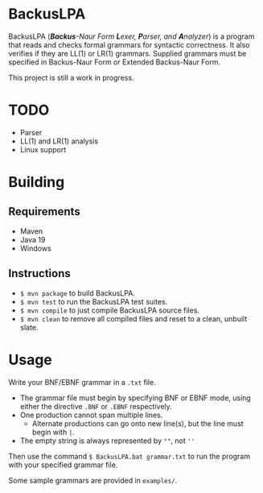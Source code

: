 # BackusLPA

BackusLPA (_**Backus**-Naur Form **L**exer, **P**arser, and **A**nalyzer_) is a
program that reads and checks formal grammars for syntactic correctness. It also
verifies if they are LL(1) or LR(1) grammars. Supplied grammars must be
specified in Backus-Naur Form or Extended Backus-Naur Form.

This project is still a work in progress.


# TODO

* Parser
* LL(1) and LR(1) analysis
* Linux support


# Building

## Requirements
* Maven
* Java 19
* Windows

## Instructions
* `$ mvn package` to build BackusLPA.
* `$ mvn test` to run the BackusLPA test suites.
* `$ mvn compile` to just compile BackusLPA source files.
* `$ mvn clean` to remove all compiled files and reset to a clean, unbuilt
slate.


# Usage
Write your BNF/EBNF grammar in a `.txt` file.
* The grammar file must begin by specifying BNF or EBNF mode, using either the 
  directive `.BNF` or `.EBNF` respectively.
* One production cannot span multiple lines.
  * Alternate productions can go onto new line(s), but the line must begin with
  `|`.
* The empty string is always represented by `""`, not `''`

Then use the command `$ BackusLPA.bat grammar.txt` to run the program with your
specified grammar file.

Some sample grammars are provided in `examples/`.
